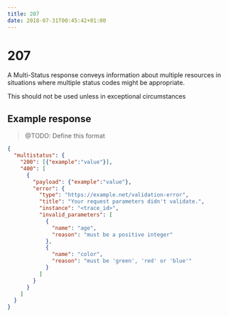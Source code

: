 ```yaml
---
title: 207
date: 2018-07-31T00:45:42+01:00
---
```


# 207

A Multi-Status response conveys information about multiple resources in situations where multiple status codes might be appropriate.

This should not be used unless in exceptional circumstances

## Example response

> @TODO: Define this format

```json
{
  "multistatus": {
    "200": [{"example":"value"}],
    "400": [
      {
        "payload": {"example":"value"},
        "error": {
          "type": "https://example.net/validation-error",
          "title": "Your request parameters didn't validate.",
          "instance": "<trace_id>",
          "invalid_parameters": [
            {
              "name": "age",
              "reason": "must be a positive integer"
            },
            {
              "name": "color",
              "reason": "must be 'green', 'red' or 'blue'"
            }
          ]
        }
      }
    ]
  }
}
```
